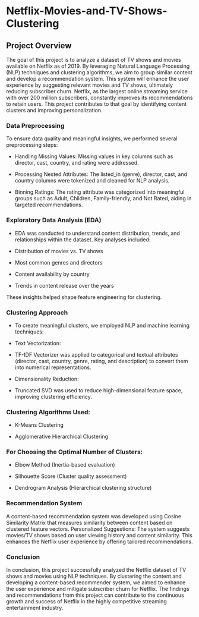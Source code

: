 # Netflix-Movies-and-TV-Shows-Clustering
## Project Overview
The goal of this project is to analyze a dataset of TV shows and movies available on Netflix as of 2019. By leveraging Natural Language Processing (NLP) techniques and clustering algorithms, we aim to group similar content and develop a recommendation system. This system will enhance the user experience by suggesting relevant movies and TV shows, ultimately reducing subscriber churn.
Netflix, as the largest online streaming service with over 200 million subscribers, constantly improves its recommendations to retain users. This project contributes to that goal by identifying content clusters and improving personalization.

### Data Preprocessing
To ensure data quality and meaningful insights, we performed several preprocessing steps:

* Handling Missing Values: Missing values in key columns such as director, cast, country, and rating were addressed.

* Processing Nested Attributes: The listed_in (genre), director, cast, and country columns were tokenized and cleaned for NLP analysis.

* Binning Ratings: The rating attribute was categorized into meaningful groups such as Adult, Children, Family-friendly, and Not Rated, aiding in targeted recommendations.

### Exploratory Data Analysis (EDA)

* EDA was conducted to understand content distribution, trends, and relationships within the dataset. Key analyses included:

* Distribution of movies vs. TV shows

* Most common genres and directors

* Content availability by country

* Trends in content release over the years

These insights helped shape feature engineering for clustering.

### Clustering Approach
 * To create meaningful clusters, we employed NLP and machine learning techniques:

* Text Vectorization:

* TF-IDF Vectorizer was applied to categorical and textual attributes (director, cast, country, genre, rating, and description) to convert them into numerical representations.

* Dimensionality Reduction:

* Truncated SVD was used to reduce high-dimensional feature space, improving clustering efficiency.

### Clustering Algorithms Used:

* K-Means Clustering

* Agglomerative Hierarchical Clustering

### For Choosing the Optimal Number of Clusters:

* Elbow Method (Inertia-based evaluation)

* Silhouette Score (Cluster quality assessment)

* Dendrogram Analysis (Hierarchical clustering structure)

### Recommendation System
A content-based recommendation system was developed using Cosine Similarity Matrix that measures similarity between content based on clustered feature vectors.
Personalized Suggestions: The system suggests movies/TV shows based on user viewing history and content similarity.
This enhances the Netflix user experience by offering tailored recommendations.

### Conclusion
In conclusion, this project successfully analyzed the Netflix dataset of TV shows and movies using NLP techniques. By clustering the content and developing a content-based recommender system, we aimed to enhance the user experience and mitigate subscriber churn for Netflix. The findings and recommendations from this project can contribute to the continuous growth and success of Netflix in the highly competitive streaming entertainment industry.
